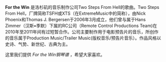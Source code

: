 

**For the Win** 是洛杉矶的音乐制作公司Two Steps From Hell的歌曲。Two Steps From
Hell，厂牌简称TSFH或XTS（在ExtremeMusic中的简称），由Nick Phoenix和Thomas J.
Bergersen于2006年3月成立，他们曾与属于Hans Zimmer（汉斯•季默）下属的RC公司（Remote Control Productions
Team)在2010年至2011年间有过短暂合作。公司主要制作用于电影预告片的音乐，所创作的音乐属于Production Music/Trailer
Music(版权音乐/预告片音乐）。作品风格以史诗、气势、新世纪、古典为主。

  
这里我们提供 _For the Win钢琴谱_ ，希望大家喜欢。

